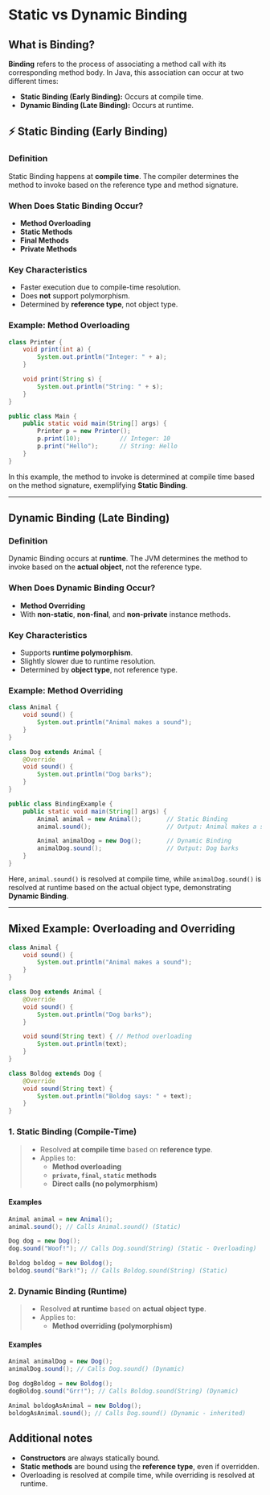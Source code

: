 # Static vs Dynamic Binding

## What is Binding?

**Binding** refers to the process of associating a method call with its corresponding method body. In Java, this association can occur at two different times:

- **Static Binding (Early Binding):** Occurs at compile time.
- **Dynamic Binding (Late Binding):** Occurs at runtime.


## ⚡ Static Binding (Early Binding)

### Definition

Static Binding happens at **compile time**. The compiler determines the method to invoke based on the reference type and method signature.

### When Does Static Binding Occur?

- **Method Overloading**
- **Static Methods**
- **Final Methods**
- **Private Methods**

### Key Characteristics

- Faster execution due to compile-time resolution.
- Does **not** support polymorphism.
- Determined by **reference type**, not object type.

### Example: Method Overloading

```java
class Printer {
    void print(int a) {
        System.out.println("Integer: " + a);
    }

    void print(String s) {
        System.out.println("String: " + s);
    }
}

public class Main {
    public static void main(String[] args) {
        Printer p = new Printer();
        p.print(10);           // Integer: 10
        p.print("Hello");      // String: Hello
    }
}
````

In this example, the method to invoke is determined at compile time based on the method signature, exemplifying **Static Binding**.

---

## Dynamic Binding (Late Binding)

### Definition

Dynamic Binding occurs at **runtime**. The JVM determines the method to invoke based on the **actual object**, not the reference type.

### When Does Dynamic Binding Occur?

* **Method Overriding**
* With **non-static**, **non-final**, and **non-private** instance methods.

### Key Characteristics

* Supports **runtime polymorphism**.
* Slightly slower due to runtime resolution.
* Determined by **object type**, not reference type.

### Example: Method Overriding

```java
class Animal {
    void sound() {
        System.out.println("Animal makes a sound");
    }
}

class Dog extends Animal {
    @Override
    void sound() {
        System.out.println("Dog barks");
    }
}

public class BindingExample {
    public static void main(String[] args) {
        Animal animal = new Animal();       // Static Binding
        animal.sound();                     // Output: Animal makes a sound

        Animal animalDog = new Dog();       // Dynamic Binding
        animalDog.sound();                  // Output: Dog barks
    }
}
```

Here, `animal.sound()` is resolved at compile time, while `animalDog.sound()` is resolved at runtime based on the actual object type, demonstrating **Dynamic Binding**.

---

## Mixed Example: Overloading and Overriding

```java
class Animal {
    void sound() {
        System.out.println("Animal makes a sound");
    }
}

class Dog extends Animal {
    @Override
    void sound() {
        System.out.println("Dog barks");
    }

    void sound(String text) { // Method overloading
        System.out.println(text);
    }
}

class Boldog extends Dog {
    @Override
    void sound(String text) {
        System.out.println("Boldog says: " + text);
    }
}
```

### **1. Static Binding (Compile-Time)**  
> - Resolved **at compile time** based on **reference type**.  
> - Applies to:  
>    - **Method overloading**  
>    - **`private`, `final`, `static` methods**  
>    - **Direct calls (no polymorphism)**  

#### **Examples**  
```java
Animal animal = new Animal();
animal.sound(); // Calls Animal.sound() (Static)

Dog dog = new Dog();
dog.sound("Woof!"); // Calls Dog.sound(String) (Static - Overloading)

Boldog boldog = new Boldog();
boldog.sound("Bark!"); // Calls Boldog.sound(String) (Static)
```

### **2. Dynamic Binding (Runtime)**  
> - Resolved **at runtime** based on **actual object type**.  
> - Applies to:  
>    - **Method overriding (polymorphism)**  

#### **Examples**  
```java
Animal animalDog = new Dog();
animalDog.sound(); // Calls Dog.sound() (Dynamic)

Dog dogBoldog = new Boldog();
dogBoldog.sound("Grr!"); // Calls Boldog.sound(String) (Dynamic)

Animal boldogAsAnimal = new Boldog();
boldogAsAnimal.sound(); // Calls Dog.sound() (Dynamic - inherited)
```


## Additional notes

* **Constructors** are always statically bound.
* **Static methods** are bound using the **reference type**, even if overridden.
* Overloading is resolved at compile time, while overriding is resolved at runtime.

